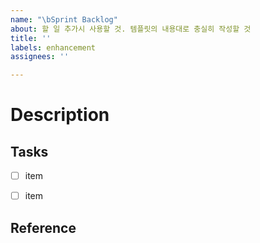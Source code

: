 ```yaml
---
name: "\bSprint Backlog"
about: 할 일 추가시 사용할 것. 템플릿의 내용대로 충실히 작성할 것
title: ''
labels: enhancement
assignees: ''

---
```


# Description


## Tasks

- [ ] item
- [ ] item


## Reference
